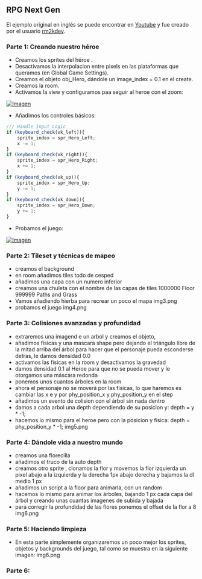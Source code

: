## RPG Next Gen

El ejemplo original en inglés se puede encontrar en [Youtube](https://www.youtube.com/playlist?list=PL_4rJ_acBNMEGUMuO7IbivLgnvUxHklnj) y fue creado por el usuario [rm2kdev](https://www.youtube.com/user/rm2kdev/featured). 

### Parte 1: Creando nuestro héroe

* Creamos los sprites del héroe .
* Desactivamos la interpolacion entre pixels en las plataformas que queramos (en Global Game Settings).
* Creamos el objeto obj_Hero, dándole un image_index = 0.1 en el create.
* Creamos la room.
* Activamos la view y configuramos paa seguir al heroe con el zoom:

[![Imagen](https://github.com/hcosta/referencia-gml/raw/master/aprendizaje/plataformas/13_rpg_next_gen.gmx/img1.png
)](https://github.com/hcosta/referencia-gml/raw/master/aprendizaje/plataformas/13_rpg_next_gen.gmx/img1.png)

* Añadimos los controles básicos:

```javascript
/// Handle Input Logic
if (keyboard_check(vk_left)){
    sprite_index = spr_Hero_Left;
    x -= 1;
}
if (keyboard_check(vk_right)){
    sprite_index = spr_Hero_Right;
    x += 1;
}
if (keyboard_check(vk_up)){
    sprite_index = spr_Hero_Up;
    y -= 1;
}
if (keyboard_check(vk_down)){
    sprite_index = spr_Hero_Down;
    y += 1;
}
```

* Probamos el juego:

[![Imagen](https://github.com/hcosta/referencia-gml/raw/master/aprendizaje/plataformas/13_rpg_next_gen.gmx/img2.png
)](https://github.com/hcosta/referencia-gml/raw/master/aprendizaje/plataformas/13_rpg_next_gen.gmx/img2.png)

### Parte 2: Tileset y técnicas de mapeo

- creamos el background
- en room añadimos tiles todo de cesped
- añadimos una capa con un numero inferior
- creamos una chuleta con el nombre de las capas de tiles
  1000000 Floor
   999999 Paths and Grass
- Vamos añadiendo hierba para recrear un poco el mapa
img3.png
- probamos el juego
img4.png

### Parte 3: Colisiones avanzadas y profundidad

- extraremos una imagend e un arbol y creamos el objeto,
- añadimos fisicas y una mascara shape pero dejando el triángulo libre de la mitad arriba del árbol para hacer que el personaje pueda esconderse detras, le damos densidad 0.0
- activamos las fisicas en la room y desactivamos la gravedad
- damos densidad 0.1 al Heroe para que no se pueda mover y le otorgamos una máscara redonda
- ponemos unos cuantos árboles en la room
- ahora el personaje no se moverá por las físicas, lo que haremos es cambiar las x e y por phy_position_x y phy_position_y en el step
- añadimos un evento de colision con el árbol sin nada dentro
- damos a cada arbol una depth dependiendo de su posicion y: depth = y * -1;
- hacemos lo mismo para el heroe pero con la posicion y física: depth = phy_position_y * -1;
img5.png

### Parte 4: Dándole vida a nuestro mundo

- creamos una florecilla
- añadimos el truco de la auto depth
- creamos otro sprite , clonamos la flor y movemos la flor izquierda un pixel abajo a la izquierda y la derecha 1px abajo derecha y bajamos la dl medio 1 px
- añadimos un script a la floor para animarla, con un random
- hacemos lo mismo para animar los árboles, bajando 1 px cada capa del árbol y creando unas cuantas imagenes de subida y bajada
- para corregir la profundidad de las flores ponemos el offset de la flor a 8
img6.png

### Parte 5: Haciendo limpieza

- En esta parte simplemente organizaremos un poco mejor los sprites, objetos y backgrounds del juego, tal como se muestra en la siguiente imagen:
img6.png

### Parte 6:







